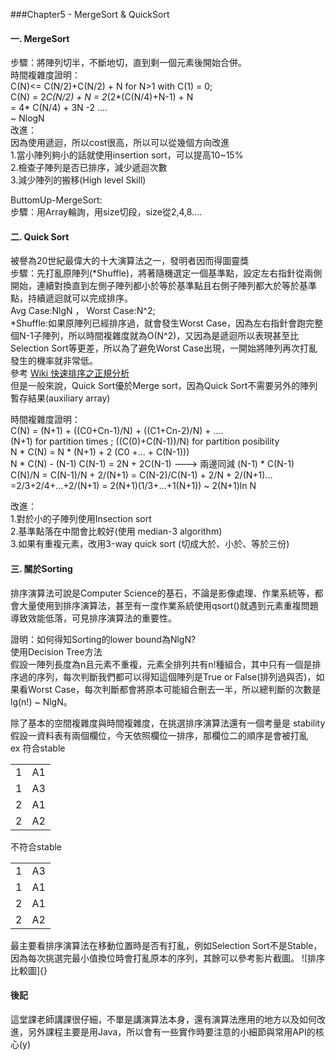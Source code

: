 ###Chapter5 - MergeSort & QuickSort  
#### 一. MergeSort
步驟：將陣列切半，不斷地切，直到剩一個元素後開始合併。  
時間複雜度證明：  
C(N)<= C(N/2)+C(N/2) + N for N>1 with C(1) = 0;   
C(N) = 2*C(N/2) + N = 2*(2*(C(N/4)+N-1) + N   
= 4* C(N/4) + 3N -2 ....   
~ NlogN  
改進：  
因為使用遞迴，所以cost很高，所以可以從幾個方向改進  
1.當小陣列夠小的話就使用insertion sort，可以提高10~15%  
2.檢查子陣列是否已排序，減少遞迴次數  
3.減少陣列的搬移(High level Skill)  

ButtomUp-MergeSort:  
步驟：用Array輪詢，用size切段，size從2,4,8....    

#### 二. Quick Sort  
被譽為20世紀最偉大的十大演算法之一，發明者因而得圖靈獎  
步驟：先打亂原陣列(*Shuffle)，將著隨機選定一個基準點，設定左右指針從兩側開始，連續對換直到左側子陣列都小於等於基準點且右側子陣列都大於等於基準點，持續遞迴就可以完成排序。  
Avg Case:NlgN ， Worst Case:N^2;  
*Shuffle:如果原陣列已經排序過，就會發生Worst Case，因為左右指針會跑完整個N-1子陣列，所以時間複雜度就為O(N^2)，又因為是遞迴所以表現甚至比Selection Sort等更差，所以為了避免Worst Case出現，一開始將陣列再次打亂發生的機率就非常低。  
參考 [Wiki 快速排序之正規分析](https://zh.wikipedia.org/wiki/%E5%BF%AB%E9%80%9F%E6%8E%92%E5%BA%8F)  
但是一般來說，Quick Sort優於Merge sort，因為Quick Sort不需要另外的陣列暫存結果(auxiliary array)  

時間複雜度證明：  
C(N) = (N+1) + ((C0+Cn-1)/N) + ((C1+Cn-2)/N) + ....      
(N+1) for partition times ;  ((C(0)+C(N-1))/N) for partition posibility   
N * C(N) = N * (N+1) + 2 (C0 +... + C(N-1)))  
N * C(N) - (N-1) C(N-1) = 2N + 2C(N-1) ---> 兩邊同減 (N-1) * C(N-1)  
C(N)/N = C(N-1)/N + 2/(N+1) = C(N-2)/C(N-1) + 2/N + 2/(N+1)...  
=2/3+2/4+...+2/(N+1) = 2(N+1)(1/3+...+1(N+1)) ~ 2(N+1)ln N  

改進：  
1.對於小的子陣列使用Insection sort  
2.基準點落在中間會比較好(使用 median-3 algorithm)   
3.如果有重複元素，改用3-way quick sort (切成大於、小於、等於三份)

#### 三. 關於Sorting  
排序演算法可說是Computer Science的基石，不論是影像處理、作業系統等，都會大量使用到排序演算法，甚至有一度作業系統使用qsort()就遇到元素重複問題導致效能低落，可見排序演算法的重要性。

證明：如何得知Sorting的lower bound為NlgN?  
使用Decision Tree方法  
假設一陣列長度為n且元素不重複，元素全排列共有n!種組合，其中只有一個是排序過的序列，每次判斷我們都可以得知這個陣列是True or False(排列過與否)，如果看Worst Case，每次判斷都會將原本可能組合刪去一半，所以總判斷的次數是 lg(n!) ~ NlgN。  

除了基本的空間複雜度與時間複雜度，在挑選排序演算法還有一個考量是 stability  
假設一資料表有兩個欄位，今天依照欄位一排序，那欄位二的順序是會被打亂  
ex 符合stable
<table> 
<tr> <td> 1 </td> <td> A1 </td> </tr>
<tr> <td> 1 </td> <td> A3 </td> </tr>
<tr> <td> 2 </td> <td> A1 </td> </tr>
<tr> <td> 2 </td> <td> A2 </td> </tr>
</table>
不符合stable
<table> 
<tr> <td> 1 </td> <td> A3 </td> </tr>
<tr> <td> 1 </td> <td> A1 </td> </tr>
<tr> <td> 2 </td> <td> A1 </td> </tr>
<tr> <td> 2 </td> <td> A2 </td> </tr>
</table>  
最主要看排序演算法在移動位置時是否有打亂，例如Selection Sort不是Stable，因為每次挑選完最小值換位時會打亂原本的序列，其餘可以參考影片截圖。  
![排序比較圖]{}  

#### 後記
這堂課老師講課很仔細，不單是講演算法本身，還有演算法應用的地方以及如何改進，另外課程主要是用Java，所以會有一些實作時要注意的小細節與常用API的核心(y)
